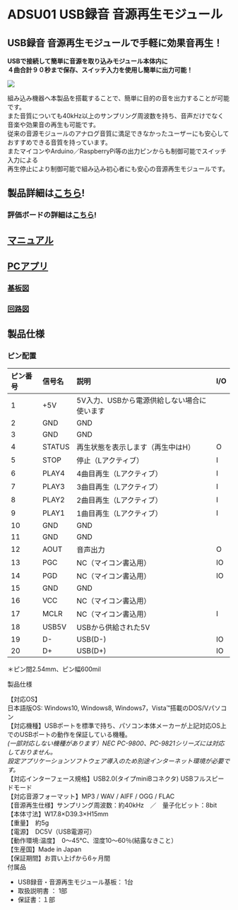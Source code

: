 # ADSU01 USB録音 音源再生モジュール

## USB録音 音源再生モジュールで手軽に効果音再生！
**USBで接続して簡単に音源を取り込みモジュール本体内に**  
**４曲合計９０秒まで保存、スイッチ入力を使用し簡単に出力可能！**  

![](https://bit-trade-one.co.jp/wp/wp-content/uploads/2015/09/8c66b6b374088d8c2a15d59aaad77cba.png)  

組み込み機器へ本製品を搭載することで、簡単に目的の音を出力することが可能です。  
また音質についても40kHz以上のサンプリング周波数を持ち、音声だけでなく音楽や効果音の再生も可能です。  
従来の音源モジュールのアナログ音質に満足できなかったユーザーにも安心しておすすめできる音質を持っています。  
またマイコンやArduino／RaspberryPi等の出力ピンからも制御可能でスイッチ入力による  
再生停止により制御可能で組み込み初心者にも安心の音源再生モジュールです。  

## 製品詳細は[こちら](https://bit-trade-one.co.jp/product/module/adsu01/)!

### 評価ボードの詳細は[こちら](https://bit-trade-one.co.jp/product/module/adsu01tb/)!

## [マニュアル](https://github.com/bit-trade-one/ADSU01_Sound_Player_Module/blob/master/Manual/ADSU01_MANUAL_WEB.pdf)

## [PCアプリ](https://github.com/bit-trade-one/ADSU01_Sound_Player_Module/tree/master/App)

### [基板図](https://github.com/bit-trade-one/ADSU01_Sound_Player_Module/tree/master/Dimensions)

### [回路図](https://github.com/bit-trade-one/ADSU01_Sound_Player_Module/tree/master/Schematics)

## 製品仕様

### ピン配置

 
ピン番号|信号名|説明|I/O
:-|:-|:-|:-
1|+5V|5V入力、USBから電源供給しない場合に使います|
2|GND|GND|
3|GND|GND|
4|STATUS|再生状態を表示します（再生中はH）|O
5|STOP|停止（Lアクティブ）|I
6|PLAY4|4曲目再生（Lアクティブ）|I
7|PLAY3|3曲目再生（Lアクティブ）|I
8|PLAY2|2曲目再生（Lアクティブ）|I
9|PLAY1|1曲目再生（Lアクティブ）|I
10|GND|GND|
11|GND|GND|
12|AOUT|音声出力|O
13|PGC|NC（マイコン書込用）|IO
14|PGD|NC（マイコン書込用）|IO
15|GND|GND|
16|VCC|NC（マイコン書込用）|
17|MCLR|NC（マイコン書込用）|I
18|USB5V|USBから供給された5V|
19|D-|USB(D-)|IO
20|D+|USB(D+)|IO

＊ピン間2.54mm、ピン幅600mil

製品仕様  

【対応OS】  
日本語版OS: Windows10, Windows8, Windows7，Vista™搭載のDOS/Vパソコン  
【対応機種】USBポートを標準で持ち、パソコン本体メーカーが上記対応OS上でのUSBポートの動作を保証している機種。  
*(一部対応しない機種があります）NEC PC-9800、PC-9821シリーズには対応しておりません。*  
*設定アプリケーションソフトウェア導入のため別途インターネット環境が必要です。*  
【対応インターフェース規格】USB2.0(タイプminiBコネクタ) USBフルスピードモード  
【対応音源フォーマット】MP3 / WAV / AIFF / OGG / FLAC  
【音源再生仕様】サンプリング周波数：約40kHz　／　量子化ビット：8bit  
【本体寸法】W17.8×D39.3×H15mm  
【重量】　約5g  
【電源】　DC5V（USB電源可）  
【動作環境:温度】　0～45℃、湿度10～60％(結露なきこと）  
【生産国】Made in Japan  
【保証期間】お買い上げから6ヶ月間  
付属品  
 - USB録音・音源再生モジュール基板： 1台  
 - 取扱説明書 ： 1部  
 - 保証書：１部  
